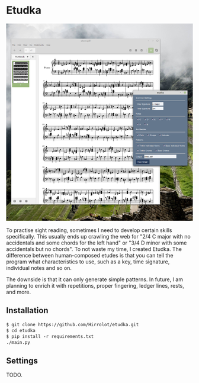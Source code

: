 # Etudka

![Demo](demo.png)

To practise sight reading, sometimes I need to develop certain skills specifically. This usually ends up crawling the web for "2/4 C major with no accidentals and some chords for the left hand" or "3/4 D minor with some accidentals but no chords". To not waste my time, I created Etudka. The difference between human-composed etudes is that you can tell the program what characteristics to use, such as a key, time signature, individual notes and so on.

The downside is that it can only generate simple patterns. In future, I am planning to enrich it with repetitions, proper fingering, ledger lines, rests, and more.

## Installation

```
$ git clone https://github.com/Hirrolot/etudka.git
$ cd etudka
$ pip install -r requirements.txt
./main.py
```

## Settings

TODO.
